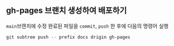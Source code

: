 ## gh-pages 브랜치 생성하여 배포하기

`main`브렌치에 수정 완료된 파일을 `commit`,
`push` 한 후에 다음의 명령어 실행

```ps1
git subtree push -- prefix docs drigin gh-pages
```